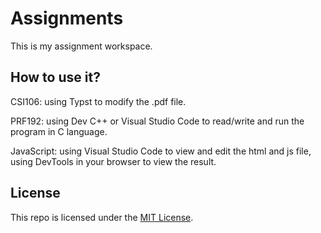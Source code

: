 # Assignments
This is my assignment workspace.

## How to use it?
CSI106: using Typst to modify the .pdf file.

PRF192: using Dev C++ or Visual Studio Code to read/write and run the program in C language.

JavaScript: using Visual Studio Code to view and edit the html and js file, using DevTools in your browser to view the result.

## License
This repo is licensed under the [MIT License](LICENSE).